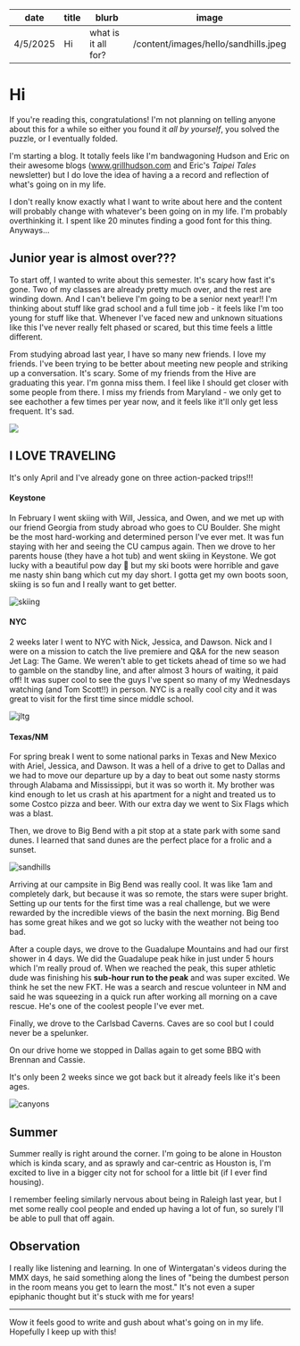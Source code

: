 | date     | title | blurb               | image                                |
| -------- | ----- | ------------------- | ------------------------------------ |
| 4/5/2025 | Hi    | what is it all for? | /content/images/hello/sandhills.jpeg |

# Hi

If you're reading this, congratulations! I'm not planning on telling anyone about this for a while so either you found it _all by yourself_, you solved the puzzle, or I eventually folded.

I'm starting a blog. It totally feels like I'm bandwagoning Hudson and Eric on their awesome blogs (www.grillhudson.com and Eric's _Taipei Tales_ newsletter) but I do love the idea of having a a record and reflection of what's going on in my life.

I don't really know exactly what I want to write about here and the content will probably change with whatever's been going on in my life. I'm probably overthinking it. I spent like 20 minutes finding a good font for this thing. Anyways...

## Junior year is almost over???

To start off, I wanted to write about this semester. It's scary how fast it's gone. Two of my classes are already pretty much over, and the rest are winding down. And I can't believe I'm going to be a senior next year!! I'm thinking about stuff like grad school and a full time job - it feels like I'm too young for stuff like that. Whenever I've faced new and unknown situations like this I've never really felt phased or scared, but this time feels a little different.

From studying abroad last year, I have so many new friends. I love my friends. I've been trying to be better about meeting new people and striking up a conversation. It's scary. Some of my friends from the Hive are graduating this year. I'm gonna miss them. I feel like I should get closer with some people from there. I miss my friends from Maryland - we only get to see eachother a few times per year now, and it feels like it'll only get less frequent. It's sad.

![](/content/images/hello/hackysack.jpeg)

## I LOVE TRAVELING

It's only April and I've already gone on three action-packed trips!!!

#### Keystone

In February I went skiing with Will, Jessica, and Owen, and we met up with our friend Georgia from study abroad who goes to CU Boulder. She might be the most hard-working and determined person I've ever met. It was fun staying with her and seeing the CU campus again. Then we drove to her parents house (they have a hot tub) and went skiing in Keystone. We got lucky with a beautiful pow day 🤙 but my ski boots were horrible and gave me nasty shin bang which cut my day short. I gotta get my own boots soon, skiing is so fun and I really want to get better.

![skiing](/content/images/hello/ski.jpeg)

#### NYC

2 weeks later I went to NYC with Nick, Jessica, and Dawson. Nick and I were on a mission to catch the live premiere and Q&A for the new season Jet Lag: The Game. We weren't able to get tickets ahead of time so we had to gamble on the standby line, and after almost 3 hours of waiting, it paid off! It was super cool to see the guys I've spent so many of my Wednesdays watching (and Tom Scott!!) in person. NYC is a really cool city and it was great to visit for the first time since middle school.

![jltg](/content/images/hello/jltg.jpeg)

#### Texas/NM

For spring break I went to some national parks in Texas and New Mexico with Ariel, Jessica, and Dawson. It was a hell of a drive to get to Dallas and we had to move our departure up by a day to beat out some nasty storms through Alabama and Mississippi, but it was so worth it. My brother was kind enough to let us crash at his apartment for a night and treated us to some Costco pizza and beer. With our extra day we went to Six Flags which was a blast.

Then, we drove to Big Bend with a pit stop at a state park with some sand dunes. I learned that sand dunes are the perfect place for a frolic and a sunset.

![sandhills](/content/images/hello/sandhills.jpeg)

Arriving at our campsite in Big Bend was really cool. It was like 1am and completely dark, but because it was so remote, the stars were super bright. Setting up our tents for the first time was a real challenge, but we were rewarded by the incredible views of the basin the next morning. Big Bend has some great hikes and we got so lucky with the weather not being too bad.

After a couple days, we drove to the Guadalupe Mountains and had our first shower in 4 days. We did the Guadalupe peak hike in just under 5 hours which I'm really proud of. When we reached the peak, this super athletic dude was finishing his **sub-hour run to the peak** and was super excited. We think he set the new FKT. He was a search and rescue volunteer in NM and said he was squeezing in a quick run after working all morning on a cave rescue. He's one of the coolest people I've ever met.

Finally, we drove to the Carlsbad Caverns. Caves are so cool but I could never be a spelunker.

On our drive home we stopped in Dallas again to get some BBQ with Brennan and Cassie.

It's only been 2 weeks since we got back but it already feels like it's been ages.

![canyons](/content/images/hello/canyons.jpeg)

## Summer

Summer really is right around the corner. I'm going to be alone in Houston which is kinda scary, and as sprawly and car-centric as Houston is, I'm excited to live in a bigger city not for school for a little bit (if I ever find housing).

I remember feeling similarly nervous about being in Raleigh last year, but I met some really cool people and ended up having a lot of fun, so surely I'll be able to pull that off again.

## Observation

I really like listening and learning. In one of Wintergatan's videos during the MMX days, he said something along the lines of "being the dumbest person in the room means you get to learn the most." It's not even a super epiphanic thought but it's stuck with me for years!

---

Wow it feels good to write and gush about what's going on in my life. Hopefully I keep up with this!
